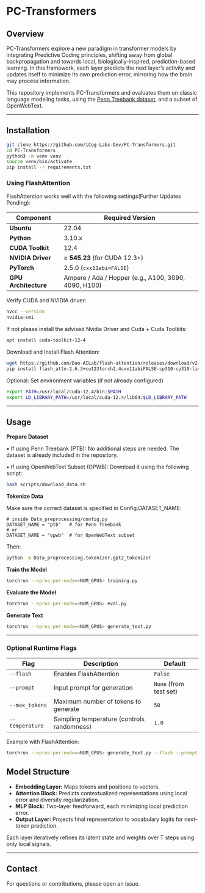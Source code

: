 # PC-Transformers

## Overview

PC-Transformers explore a new paradigm in transformer models by integrating Predictive Coding principles, shifting away from global backpropagation and towards local, biologically-inspired, prediction-based learning. In this framework, each layer predicts the next layer’s activity and updates itself to minimize its own prediction error, mirroring how the brain may process information.

This repository implements PC-Transformers and evaluates them on classic language modeling tasks, using the [Penn Treebank dataset](https://www.kaggle.com/datasets/aliakay8/penn-treebank-dataset/data), and a subset of OpenWebText.

---

## Installation

```bash
git clone https://github.com/iCog-Labs-Dev/PC-Transformers.git
cd PC-Transformers
python3 -m venv venv
source venv/bin/activate 
pip install -r requirements.txt
```
### Using FlashAttention

FlashAttention works well with the following settings(Further Updates Pending):

| Component           | Required Version                  |
|---------------------|-----------------------------------|
| **Ubuntu**          | 22.04                             |
| **Python**          | 3.10.x                            |
| **CUDA Toolkit**    | 12.4                              |
| **NVIDIA Driver**   | ≥ **545.23** (for CUDA 12.3+)     |
| **PyTorch**         | 2.5.0 (`cxx11abi=FALSE`)          |
| **GPU Architecture**| Ampere / Ada / Hopper (e.g., A100, 3090, 4090, H100) |


Verify CUDA and NVIDIA driver:

```bash
nvcc --version
nvidia-smi
```
If not please install the advised Nvidia Driver and Cuda + Cuda Toolkits:

```bash
apt install cuda-toolkit-12-4
```

Download and Install Flash Attention:

```bash
wget https://github.com/Dao-AILab/flash-attention/releases/download/v2.6.3/flash_attn-2.6.3+cu123torch2.4cxx11abiFALSE-cp310-cp310-linux_x86_64.whl
pip install flash_attn-2.6.3+cu123torch2.4cxx11abiFALSE-cp310-cp310-linux_x86_64.whl --no-build-isolation
```

Optional: Set environment variables (if not already configured)

```bash
export PATH=/usr/local/cuda-12.4/bin:$PATH
export LD_LIBRARY_PATH=/usr/local/cuda-12.4/lib64:$LD_LIBRARY_PATH
```
---

## Usage
**Prepare Dataset**

▪️ If using Penn Treebank (PTB): No additional steps are needed. The dataset is already included in the repository.

▪️ If using OpenWebText Subset (OPWB): Download it using the following script:
```bash
bash scripts/download_data.sh

```
**Tokenize Data**

Make sure the correct dataset is specified in Config.DATASET_NAME:
```
# inside Data_preprocessing/config.py
DATASET_NAME = "ptb"   # for Penn Treebank
# or
DATASET_NAME = "opwb"  # for OpenWebText subset
```
Then:
```bash
python -m Data_preprocessing.tokenizer.gpt2_tokenizer

```

**Train the Model**
```bash
torchrun --nproc-per-node=<NUM_GPUS> training.py
```
**Evaluate the Model**
```bash
torchrun --nproc-per-node=<NUM_GPUS> eval.py
```
**Generate Text**
```bash
torchrun --nproc-per-node=<NUM_GPUS> generate_text.py
```

---

### Optional Runtime Flags
| Flag            | Description                                | Default                |
| --------------- | ------------------------------------------ | ---------------------- |
| `--flash`       | Enables FlashAttention                     | `False`                |
| `--prompt`      | Input prompt for generation                | `None` (from test set) |
| `--max_tokens`  | Maximum number of tokens to generate       | `50`                   |
| `--temperature` | Sampling temperature (controls randomness) | `1.0`                  |

Example with FlashAttention:

```bash
torchrun --nproc-per-node=<NUM_GPUS> generate_text.py --flash --prompt "once upon a time" --max_tokens 20 --temperature 3.4
```

## Model Structure

- **Embedding Layer:** Maps tokens and positions to vectors.
- **Attention Block:** Predicts contextualized representations using local error and diversity regularization.
- **MLP Block:** Two-layer feedforward, each minimizing local prediction error.
- **Output Layer:** Projects final representation to vocabulary logits for next-token prediction.

Each layer iteratively refines its latent state and weights over T steps using only local signals.

---

## Contact

For questions or contributions, please open an issue.
